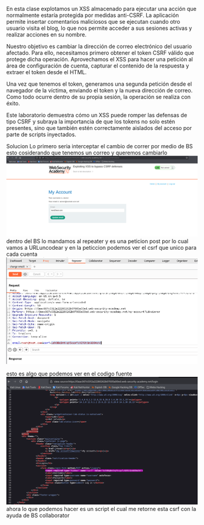 En esta clase explotamos un XSS almacenado para ejecutar una acción que normalmente estaría protegida por medidas anti-CSRF. La aplicación permite insertar comentarios maliciosos que se ejecutan cuando otro usuario visita el blog, lo que nos permite acceder a sus sesiones activas y realizar acciones en su nombre.

Nuestro objetivo es cambiar la dirección de correo electrónico del usuario afectado. Para ello, necesitamos primero obtener el token CSRF válido que protege dicha operación. Aprovechamos el XSS para hacer una petición al área de configuración de cuenta, capturar el contenido de la respuesta y extraer el token desde el HTML.

Una vez que tenemos el token, generamos una segunda petición desde el navegador de la víctima, enviando el token y la nueva dirección de correo. Como todo ocurre dentro de su propia sesión, la operación se realiza con éxito.

Este laboratorio demuestra cómo un XSS puede romper las defensas de tipo CSRF y subraya la importancia de que los tokens no solo estén presentes, sino que también estén correctamente aislados del acceso por parte de scripts inyectados.

Solucion
Lo primero seria interceptar el cambio de correr por medio de BS esto cosiderando que tenemos un correo y queremos cambiarlo
![Pasted_image_20250717173453.png](Imagenes/Pasted_image_20250717173453.png)
dentro del BS lo mandamos al repeater y es una peticion post por lo cual vamos a URLuncodear y en la peticcion podemos ver el csrf que unico para cada cuenta
![Pasted_image_20250717173807.png](Imagenes/Pasted_image_20250717173807.png)

esto es algo que podemos ver en el codigo fuente
![Pasted_image_20250717174233.png](Imagenes/Pasted_image_20250717174233.png)
ahora lo que podemos hacer es un script el cual me retorne esta csrf con la ayuda de BS collaborator

